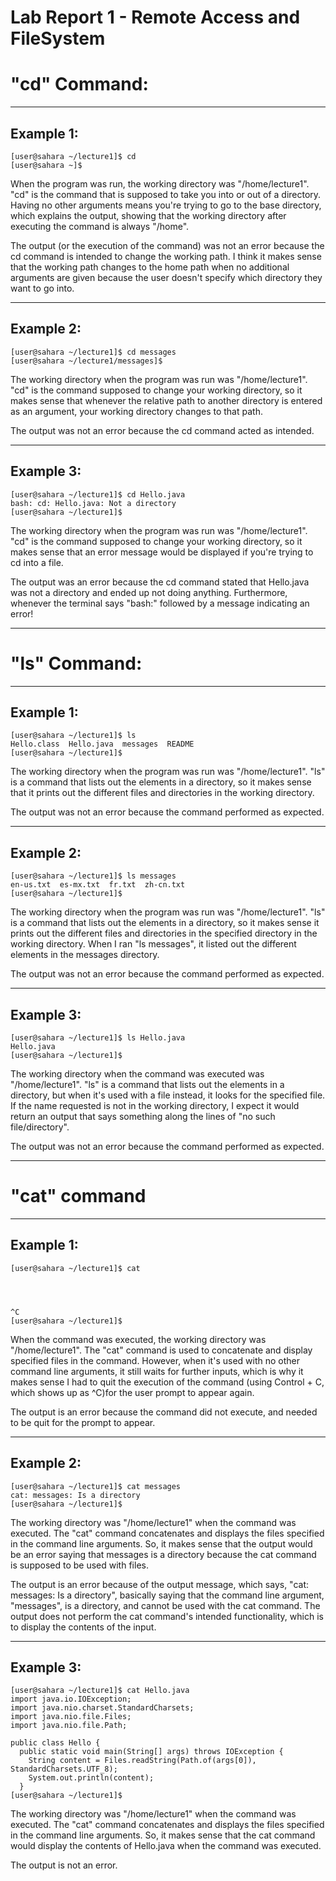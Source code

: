 # Lab Report 1 - Remote Access and FileSystem
# "cd" Command:
---
## Example 1:
```
[user@sahara ~/lecture1]$ cd
[user@sahara ~]$
```
When the program was run, the working directory was "/home/lecture1". "cd" is the command that is supposed to take you into or out of a directory.
Having no other arguments means you're trying to go to the base directory, which explains the output, showing that the working directory after executing the command is always "/home".

The output (or the execution of the command) was not an error because the cd command is intended to change the working path. I think it makes sense that the working path changes to the home path when no additional arguments are given
because the user doesn't specify which directory they want to go into.

---

## Example 2:
```
[user@sahara ~/lecture1]$ cd messages
[user@sahara ~/lecture1/messages]$
```
The working directory when the program was run was "/home/lecture1". "cd" is the command supposed to change your working directory, so it makes
sense that whenever the relative path to another directory is entered as an argument, your working directory changes to that path.

The output was not an error because the cd command acted as intended.

---

## Example 3:
```
[user@sahara ~/lecture1]$ cd Hello.java
bash: cd: Hello.java: Not a directory
[user@sahara ~/lecture1]$ 
```
The working directory when the program was run was "/home/lecture1". "cd" is the command supposed to change your working directory, so it makes
sense that an error message would be displayed if you're trying to cd into a file.

The output was an error because the cd command stated that Hello.java was not a directory and ended up not doing anything. Furthermore, whenever
the terminal says "bash:" followed by a message indicating an error!

---

# "ls" Command:

---

## Example 1:
```
[user@sahara ~/lecture1]$ ls
Hello.class  Hello.java  messages  README
[user@sahara ~/lecture1]$ 
```
The working directory when the program was run was "/home/lecture1". "ls" is a command that lists out the elements in a directory, so it makes sense
that it prints out the different files and directories in the working directory.

The output was not an error because the command performed as expected.

---

## Example 2:
```
[user@sahara ~/lecture1]$ ls messages
en-us.txt  es-mx.txt  fr.txt  zh-cn.txt
[user@sahara ~/lecture1]$ 
```
The working directory when the program was run was "/home/lecture1". "ls" is a command that lists out the elements in a directory, so it makes sense
it prints out the different files and directories in the specified directory in the working directory. When I ran "ls messages", it listed out the different elements in the messages directory.

The output was not an error because the command performed as expected.

---

## Example 3:
```
[user@sahara ~/lecture1]$ ls Hello.java
Hello.java
[user@sahara ~/lecture1]$ 
```
The working directory when the command was executed was "/home/lecture1". "ls" is a command that lists out the elements in a directory, but when it's used with a file instead, it looks for the specified file. If the name requested is not in the working directory, I expect it would return an output that says something along the lines of "no such file/directory".

The output was not an error because the command performed as expected.

---

# "cat" command

---

## Example 1:
```
[user@sahara ~/lecture1]$ cat




^C
[user@sahara ~/lecture1]$
```
When the command was executed, the working directory was "/home/lecture1". The "cat" command is used to concatenate and display specified files in the command. However, when it's used with no other command line arguments, it still waits for further inputs, which is why it makes sense I had to quit the execution of the command (using Control + C, which shows up as ^C)for the user prompt to appear again.

The output is an error because the command did not execute, and needed to be quit for the prompt to appear. 

---

## Example 2:
```
[user@sahara ~/lecture1]$ cat messages
cat: messages: Is a directory
[user@sahara ~/lecture1]$ 
```
The working directory was "/home/lecture1" when the command was executed. The "cat" command concatenates and displays the files specified in the command line arguments. So, it makes sense that the output would be an error saying that messages is a directory because the cat command is supposed to be used with files.

The output is an error because of the output message, which says, "cat: messages: Is a directory", basically saying that the command line argument, "messages", is a directory, and cannot be used with the cat command. The output does not perform the cat command's intended functionality, which is to display the contents of the input.

---

## Example 3:
```
[user@sahara ~/lecture1]$ cat Hello.java
import java.io.IOException;
import java.nio.charset.StandardCharsets;
import java.nio.file.Files;
import java.nio.file.Path;

public class Hello {
  public static void main(String[] args) throws IOException {
    String content = Files.readString(Path.of(args[0]), StandardCharsets.UTF_8);    
    System.out.println(content);
  }
[user@sahara ~/lecture1]$ 
```
The working directory was "/home/lecture1" when the command was executed. The "cat" command concatenates and displays the files specified in the command line arguments. So, it makes sense that the cat command would display the contents of Hello.java when the command was executed.

The output is not an error.




